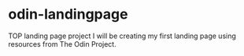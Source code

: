 # odin-landingpage

TOP landing page project
I will be creating my first landing page using resources from The Odin Project.
